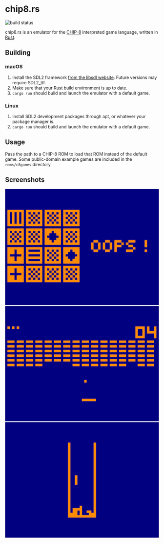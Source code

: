 # chip8.rs
![build status](https://travis-ci.org/barbeque/chip8.rs.svg?branch=master)

chip8.rs is an emulator for the [CHIP-8](https://en.wikipedia.org/wiki/CHIP-8) interpreted game language, written in [Rust](https://www.rust-lang.org/).

## Building
### macOS
 1. Install the SDL2 framework [from the libsdl website](https://www.libsdl.org/download-2.0.php). Future versions may require SDL2_ttf.
 2. Make sure that your Rust build environment is up to date.
 3. `cargo run` should build and launch the emulator with a default game.

### Linux
 1. Install SDL2 development packages through apt, or whatever your package manager is.
 2. `cargo run` should build and launch the emulator with a default game.

## Usage
Pass the path to a CHIP-8 ROM to load that ROM instead of the default game. Some public-domain example games are included in the `roms/c8games` directory.

## Screenshots
![HIDDEN game](/screenshots/chip8-hidden.png)
![BRIX game](/screenshots/chip8-brix.png)
![TETRIS game](/screenshots/chip8-tetris.png)
